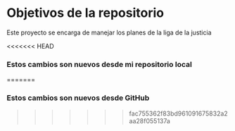 # Objetivos de la repositorio

Este proyecto se encarga de manejar los planes de la liga de la justicia


<<<<<<< HEAD
### Estos cambios son nuevos desde mi repositorio local
=======
### Estos cambios son nuevos desde GitHub
>>>>>>> fac755362f83bd961091675832a2aa28f055137a
